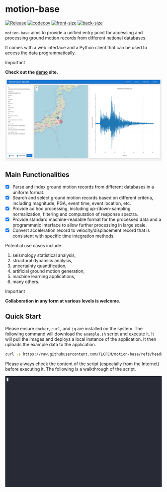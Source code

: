 # motion-base

[![Release](https://github.com/TLCFEM/motion-base/actions/workflows/master.yml/badge.svg)](https://github.com/TLCFEM/motion-base/actions/workflows/master.yml)
[![codecov](https://codecov.io/gh/TLCFEM/motion-base/branch/master/graph/badge.svg?token=E6TCZUQ6AX)](https://codecov.io/gh/TLCFEM/motion-base)
[![front-size](https://img.shields.io/docker/image-size/tlcfem/motion-base/front?label=front%20end)](https://hub.docker.com/r/tlcfem/motion-base)
[![back-size](https://img.shields.io/docker/image-size/tlcfem/motion-base/back?label=back%20end)](https://hub.docker.com/r/tlcfem/motion-base)

`motion-base` aims to provide a unified entry point for accessing and processing ground motion
records from different national databases.

It comes with a web interface and a Python client that can be used to access the data programmatically.

> [!IMPORTANT]
> **Check out the [demo](https://tlcfem.top/mb/) site.**

![screenshot](docs/screenshot.png)

## Main Functionalities

- [x] Parse and index ground motion records from different databases in a uniform format.
- [x] Search and select ground motion records based on different criteria, including magnitude, PGA, event time, event location, etc.
- [x] Provide ad hoc processing, including up-/down-sampling, normalization, filtering and computation of response spectra.
- [x] Provide standard machine-readable format for the processed data and a programmatic interface to allow further processing in large scale.
- [x] Convert acceleration record to velocity/displacement record that is consistent with specific time integration methods.

Potential use cases include:

1. seismology statistical analysis,
2. structural dynamics analysis,
3. uncertainty quantification,
4. artificial ground motion generation,
5. machine learning applications,
6. many others.

> [!IMPORTANT]
> **Collaboration in any form at various levels is welcome.**

## Quick Start

Please ensure `docker`, `curl`, and `jq` are installed on the system.
The following command will download the `example.sh` script and execute it.
It will pull the images and deploys a local instance of the application.
It then uploads the example data to the application.

```bash
curl -s https://raw.githubusercontent.com/TLCFEM/motion-base/refs/heads/master/scripts/example.sh -o example.sh && bash example.sh
```

Please always check the content of the script (especially from the Internet) before executing it.
The following is a walkthrough of the script.

[<p align="center"><img src="docs/demo.gif"></p>](https://asciinema.org/a/FYpQv4PFufAEArqzWBOyodzeQ)
